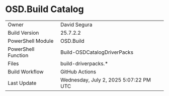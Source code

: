 ﻿# OSD.Build Catalog

| | |
|-|-|
| Owner | David Segura |
| Build Version | 25.7.2.2 |
| PowerShell Module | OSD.Build |
| PowerShell Function | Build-OSDCatalogDriverPacks |
| Files | build-driverpacks.* |
| Build Workflow | GitHub Actions |
| Last Update | Wednesday, July 2, 2025 5:07:22 PM UTC |
